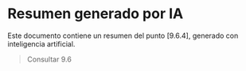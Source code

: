 # Resumen generado por IA

Este documento contiene un resumen del punto [9.6.4], generado con inteligencia artificial.

> Consultar 9.6
